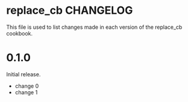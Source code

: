 # replace_cb CHANGELOG

This file is used to list changes made in each version of the replace_cb cookbook.

# 0.1.0

Initial release.

- change 0
- change 1


